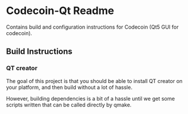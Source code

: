 Codecoin-Qt Readme
===============================
Contains build and configuration instructions for Codecoin (Qt5 GUI for codecoin).

Build Instructions
---------------------

### QT creator

The goal of this project is that you should be able to install QT creator on your
platform, and then build without a lot of hassle.

However, building dependencies is a bit of a hassle until we get some scripts
written that can be called directly by qmake.
